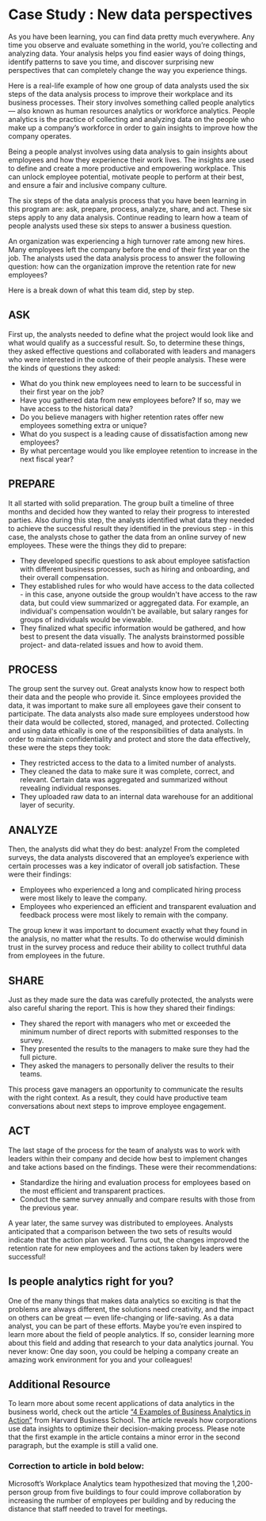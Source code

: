 <h1> Case Study : New data perspectives</h1></head>

As you have been learning, you can find data pretty much everywhere. Any time you observe and evaluate something in the world, you’re collecting and analyzing data. Your analysis helps you find easier ways of doing things, identify patterns to save you time, and discover surprising new perspectives that can completely change the way you experience things.<br>

Here is a real-life example of how one group of data analysts used the six steps of the data analysis process to improve their workplace and its business processes. Their story involves something called people analytics — also known as human resources analytics or workforce analytics. People analytics is the practice of collecting and analyzing data on the people who make up a company’s workforce in order to gain insights to improve how the company operates.<br>

Being a people analyst involves using data analysis to gain insights about employees and how they experience their work lives. The insights are used to define and create a more productive and empowering workplace. This can unlock employee potential, motivate people to perform at their best, and ensure a fair and inclusive company culture. <br>

The six steps of the data analysis process that you have been learning in this program are: ask, prepare, process, analyze, share, and act. These six steps apply to any data analysis. Continue reading to learn how a team of people analysts used these six steps to answer a business question. <br>

An organization was experiencing a high turnover rate among new hires. Many employees left the company before the end of their first year on the job. The analysts used the data analysis process to answer the following question: how can the organization improve the retention rate for new employees? <br>

Here is a break down of what this team did, step by step. 

<h2> ASK</h2>

<p>First up, the analysts needed to define what the project would look like and what would qualify as a successful result. So, to determine these things, they asked effective questions and collaborated with leaders and managers who were interested in the outcome of their people analysis. These were the kinds of questions they asked:</p>

<ul>
<li>What do you think new employees need to learn to be successful in their first year on the job? </li>
<li>Have you gathered data from new employees before? If so, may we have access to the historical data?</li>
<li>Do you believe managers with higher retention rates offer new employees something extra or unique?</li>
<li>What do you suspect is a leading cause of dissatisfaction among new employees?</li>
<li>By what percentage would you like employee retention to increase in the next fiscal year?</li>
</ul>

<h2> PREPARE</h2>
<p>It all started with solid preparation. The group built a timeline of three months and decided how they wanted to relay their progress to interested parties. Also during this step, the analysts identified what data they needed to achieve the successful result they identified in the previous step - in this case, the analysts chose to gather the data from an online survey of new employees. These were the things they did to prepare:</p>

<ul>
<li>They developed specific questions to ask about employee satisfaction with different business processes, such as hiring and onboarding, and their overall compensation. </li>
<li>They established rules for who would have access to the data collected - in this case, anyone outside the group wouldn't have access to the raw data, but could view summarized or aggregated data. For example, an individual's compensation wouldn't be available, but salary ranges for groups of individuals would be viewable. </li>
<li>They finalized what specific information would be gathered, and how best to present the data visually. The analysts brainstormed possible project- and data-related issues and how to avoid them. </li>
</ul>

  
<h2>PROCESS</h2>
  
<p>The group sent the survey out. Great analysts know how to respect both their data and the people who provide it. Since employees provided the data, it was important to make sure all employees gave their consent to participate. The data analysts also made sure employees understood how their data would be collected, stored, managed, and protected. Collecting and using data ethically is one of the responsibilities of data analysts. In order to maintain confidentiality and protect and store the data effectively, these were the steps they took:</p>
  
<ul>
<li>They restricted access to the data to a limited number of analysts.</li>
<li>They cleaned the data to make sure it was complete, correct, and relevant. Certain data was aggregated and summarized without revealing individual responses.</li>
<li>They uploaded raw data to an internal data warehouse for an additional layer of security.</li>
</ul> 
  
<h2>ANALYZE</h2>
<p>Then, the analysts did what they do best: analyze! From the completed surveys, the data analysts discovered that an employee’s experience with certain processes was a key indicator of overall job satisfaction. These were their findings:</p>
<ul>
<li>Employees who experienced a long and complicated hiring process were most likely to leave the company. </li>
<li>Employees who experienced an efficient and transparent evaluation and feedback process were most likely to remain with the company.</li>
</ul>
<p>The group knew it was important to document exactly what they found in the analysis, no matter what the results. To do otherwise would diminish trust in the survey process and reduce their ability to collect truthful data from employees in the future. </p>

<h2>SHARE</h2>
<p>Just as they made sure the data was carefully protected, the analysts were also careful sharing the report. This is how they shared their findings:</p>
<ul>
<li>They shared the report with managers who met or exceeded the minimum number of direct reports with submitted responses to the survey. </li>
<li>They presented the results to the managers to make sure they had the full picture.</li>
<li>They asked the managers to personally deliver the results to their teams. </li>
</ul>  
<p>This process gave managers an opportunity to communicate the results with the right context. As a result, they could have productive team conversations about next steps to improve employee engagement. </p>  


<h2>ACT</h2>
<p>The last stage of the process for the team of analysts was to work with leaders within their company and decide how best to implement changes and take actions based on the findings. These were their recommendations: </p>
<ul>
<li>Standardize the hiring and evaluation process for employees based on the most efficient and transparent practices.</li>
<li>Conduct the same survey annually and compare results with those from the previous year.</li>
</ul>
<p>A year later, the same survey was distributed to employees. Analysts anticipated that a comparison between the two sets of results would indicate that the action plan worked. Turns out, the changes improved the retention rate for new employees and the actions taken by leaders were successful! </p>


<h2>Is people analytics right for you?</h2>
<p>One of the many things that makes data analytics so exciting is that the problems are always different, the solutions need creativity, and the impact on others can be great — even life-changing or life-saving. As a data analyst, you can be part of these efforts. Maybe you’re even inspired to learn more about the field of people analytics. If so, consider learning more about this field and adding that research to your data analytics journal. You never know: One day soon, you could be helping a company create an amazing work environment for you and your colleagues!</p>

<h2>Additional Resource</h2>
<p>To learn more about some recent applications of data analytics in the business world, check out the article <a href="https://online.hbs.edu/blog/post/business-analytics-examples">“4 Examples of Business Analytics in Action”</a> from Harvard Business School.  The article reveals how corporations use data insights to optimize their decision-making process. Please note that the first example in the article contains a minor error in the second paragraph, but the example is still a valid one. </p>

<h3>Correction to article in bold below:</h3> 
<p>Microsoft’s Workplace Analytics team hypothesized that moving the 1,200-person group from five buildings to four could improve collaboration by increasing the number of employees per building and by reducing the distance that staff needed to travel for meetings. </p>
